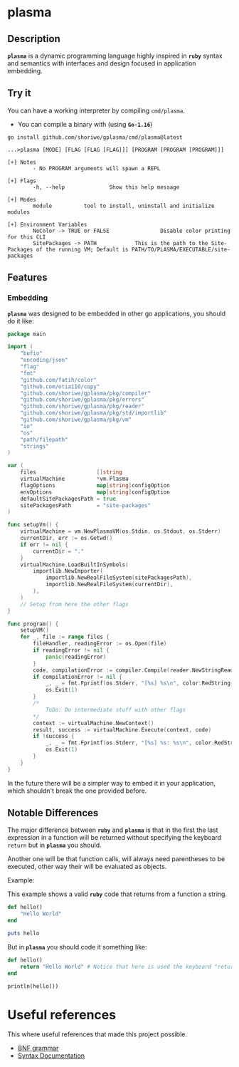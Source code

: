 # plasma

## Description

**`plasma`** is a dynamic programming language highly inspired in **`ruby`** syntax and semantics with interfaces and
design focused in application embedding.

## Try it

You can have a working interpreter by compiling `cmd/plasma`.

- You can compile a binary with (using **`Go-1.16`**)

```shell
go install github.com/shoriwe/gplasma/cmd/plasma@latest
```

```
...>plasma [MODE] [FLAG [FLAG [FLAG]]] [PROGRAM [PROGRAM [PROGRAM]]]

[+] Notes
        - No PROGRAM arguments will spawn a REPL

[+] Flags
        -h, --help              Show this help message

[+] Modes
        module          tool to install, uninstall and initialize modules

[+] Environment Variables
        NoColor -> TRUE or FALSE                Disable color printing for this CLI
        SitePackages -> PATH            This is the path to the Site-Packages of the running VM; Default is PATH/TO/PLASMA/EXECUTABLE/site-packages
```

## Features

### Embedding

**`plasma`** was designed to be embedded in other go applications, you should do it like:

```go
package main

import (
	"bufio"
	"encoding/json"
	"flag"
	"fmt"
	"github.com/fatih/color"
	"github.com/otiai10/copy"
	"github.com/shoriwe/gplasma/pkg/compiler"
	"github.com/shoriwe/gplasma/pkg/errors"
	"github.com/shoriwe/gplasma/pkg/reader"
	"github.com/shoriwe/gplasma/pkg/std/importlib"
	"github.com/shoriwe/gplasma/pkg/vm"
	"io"
	"os"
	"path/filepath"
	"strings"
)

var (
	files                   []string
	virtualMachine          *vm.Plasma
	flagOptions             map[string]configOption
	envOptions              map[string]configOption
	defaultSitePackagesPath = true
	sitePackagesPath        = "site-packages"
)

func setupVm() {
	virtualMachine = vm.NewPlasmaVM(os.Stdin, os.Stdout, os.Stderr)
	currentDir, err := os.Getwd()
	if err != nil {
		currentDir = "."
	}
	virtualMachine.LoadBuiltInSymbols(
		importlib.NewImporter(
			importlib.NewRealFileSystem(sitePackagesPath),
			importlib.NewRealFileSystem(currentDir),
		),
	)
	// Setup from here the other flags
}

func program() {
	setupVM()
	for _, file := range files {
		fileHandler, readingError := os.Open(file)
		if readingError != nil {
			panic(readingError)
		}
		code, compilationError := compiler.Compile(reader.NewStringReaderFromFile(fileHandler))
		if compilationError != nil {
			_, _ = fmt.Fprintf(os.Stderr, "[%s] %s\n", color.RedString("-"), compilationError.String())
			os.Exit(1)
		}
		/*
			ToDo: Do intermediate stuff with other flags
		*/
		context := virtualMachine.NewContext()
		result, success := virtualMachine.Execute(context, code)
		if !success {
			_, _ = fmt.Fprintf(os.Stderr, "[%s] %s: %s\n", color.RedString("-"), result.TypeName(), result.String)
			os.Exit(1)
		}
	}
}
```

In the future there will be a simpler way to embed it in your application, which shouldn't break the one provided
before.

## Notable Differences

The major difference between **`ruby`** and **`plasma`** is that in the first the last expression in a function will be
returned without specifying the keyboard `return` but in **`plasma`** you should.

Another one will be that function calls, will always need parentheses to be executed, other way their will be evaluated
as objects.

Example:

This example shows a valid **`ruby`** code that returns from a function a string.

```ruby
def hello()
    "Hello World"
end

puts hello
```

But in **`plasma`** you should code it something like:

```ruby
def hello()
    return "Hello World" # Notice that here is used the keyboard "return"
end

println(hello())
```

# Useful references

This where useful references that made this project possible.

- [BNF grammar](https://ruby-doc.org/docs/ruby-doc-bundle/Manual/man-1.4/yacc.html)
- [Syntax Documentation](https://ruby-doc.org/docs/ruby-doc-bundle/Manual/man-1.4/syntax.html)
